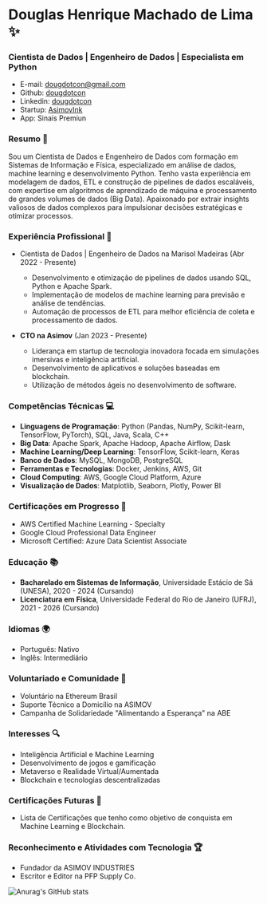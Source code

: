 # Douglas Henrique Machado de Lima ✨
### Cientista de Dados | Engenheiro de Dados | Especialista em Python

- E-mail: dougdotcon@gmail.com
- Github: [dougdotcon](https://github.com/dougdotcon)
- Linkedin: [dougdotcon](https://www.linkedin.com/in/dougdotcon/)
- Startup: [AsimovInk](https://asimovink.gitbook.io/)
- App: Sinais Premiun

### Resumo 👋
Sou um Cientista de Dados e Engenheiro de Dados com formação em Sistemas de Informação e Física, especializado em análise de dados, machine learning e desenvolvimento Python. Tenho vasta experiência em modelagem de dados, ETL e construção de pipelines de dados escaláveis, com expertise em algoritmos de aprendizado de máquina e processamento de grandes volumes de dados (Big Data). Apaixonado por extrair insights valiosos de dados complexos para impulsionar decisões estratégicas e otimizar processos.

### Experiência Profissional 🚀
- Cientista de Dados | Engenheiro de Dados na Marisol Madeiras (Abr 2022 - Presente)
  - Desenvolvimento e otimização de pipelines de dados usando SQL, Python e Apache Spark.
  - Implementação de modelos de machine learning para previsão e análise de tendências.
  - Automação de processos de ETL para melhor eficiência de coleta e processamento de dados.

- **CTO na Asimov** (Jan 2023 - Presente)
  - Liderança em startup de tecnologia inovadora focada em simulações imersivas e inteligência artificial.
  - Desenvolvimento de aplicativos e soluções baseadas em blockchain.
  - Utilização de métodos ágeis no desenvolvimento de software.

### Competências Técnicas 💻
- **Linguagens de Programação**: Python (Pandas, NumPy, Scikit-learn, TensorFlow, PyTorch), SQL, Java, Scala, C++
- **Big Data**: Apache Spark, Apache Hadoop, Apache Airflow, Dask
- **Machine Learning/Deep Learning**: TensorFlow, Scikit-learn, Keras
- **Banco de Dados**: MySQL, MongoDB, PostgreSQL
- **Ferramentas e Tecnologias**: Docker, Jenkins, AWS, Git
- **Cloud Computing**: AWS, Google Cloud Platform, Azure
- **Visualização de Dados**: Matplotlib, Seaborn, Plotly, Power BI

### Certificações em Progresso 📜
- AWS Certified Machine Learning - Specialty
- Google Cloud Professional Data Engineer
- Microsoft Certified: Azure Data Scientist Associate

### Educação 📚
- **Bacharelado em Sistemas de Informação**, Universidade Estácio de Sá (UNESA), 2020 - 2024 (Cursando)
- **Licenciatura em Física**, Universidade Federal do Rio de Janeiro (UFRJ), 2021 - 2026 (Cursando)

### Idiomas 🌍
- Português: Nativo
- Inglês: Intermediário

### Voluntariado e Comunidade 🌱
- Voluntário na Ethereum Brasil
- Suporte Técnico a Domicílio na ASIMOV
- Campanha de Solidariedade "Alimentando a Esperança" na ABE

### Interesses 🔍
- Inteligência Artificial e Machine Learning
- Desenvolvimento de jogos e gamificação
- Metaverso e Realidade Virtual/Aumentada
- Blockchain e tecnologias descentralizadas

### Certificações Futuras 🔮
- Lista de Certificações que tenho como objetivo de conquista em Machine Learning e Blockchain.

### Reconhecimento e Atividades com Tecnologia 🏆
- Fundador da ASIMOV INDUSTRIES
- Escritor e Editor na PFP Supply Co.

![Anurag's GitHub stats](https://github-readme-stats.vercel.app/api?username=dougdotcon&show_icons=true&theme=tokyonight)
